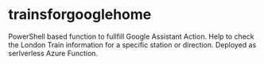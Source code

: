 # trainsforgooglehome
PowerShell based function to fullfill Google Assistant Action. 
Help to check the London Train information for a specific station or direction.
Deployed as serlverless Azure Function.
